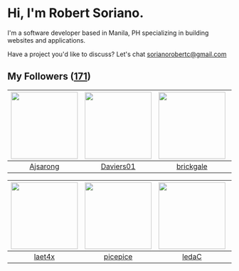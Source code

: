 # Hi, I'm Robert Soriano.
I'm a software developer based in Manila, PH specializing in building websites and applications.

Have a project you'd like to discuss?
Let's chat <a href="mailto:=sorianorobertc@gmail.com?Subject=Hello" target="_top">sorianorobertc@gmail.com</a>

## My Followers ([171](https://github.com/sorxrob?tab=followers))

| <img src="https://avatars0.githubusercontent.com/u/37101151?v=4" width="150" height="150" /> | <img src="https://avatars3.githubusercontent.com/u/12383428?v=4" width="150" height="150" /> | <img src="https://avatars3.githubusercontent.com/u/6366161?v=4" width="150" height="150" /> | <img src="https://avatars3.githubusercontent.com/u/19967313?v=4" width="150" height="150" /> |
| :------------------------------------------------------------------------------------------: | :------------------------------------------------------------------------------------------: | :-----------------------------------------------------------------------------------------: | :------------------------------------------------------------------------------------------: |
|                            [Ajsarong](https://github.com/Ajsarong)                           |                           [Daviers01](https://github.com/Daviers01)                          |                          [brickgale](https://github.com/brickgale)                          |                          [robertrita](https://github.com/robertrita)                         |

| <img src="https://avatars3.githubusercontent.com/u/25143156?v=4" width="150" height="150" /> | <img src="https://avatars1.githubusercontent.com/u/8589745?v=4" width="150" height="150" /> | <img src="https://avatars1.githubusercontent.com/u/19680850?v=4" width="150" height="150" /> | <img src="https://avatars2.githubusercontent.com/u/26496957?v=4" width="150" height="150" /> |
| :------------------------------------------------------------------------------------------: | :-----------------------------------------------------------------------------------------: | :------------------------------------------------------------------------------------------: | :------------------------------------------------------------------------------------------: |
|                              [laet4x](https://github.com/laet4x)                             |                           [picepice](https://github.com/picepice)                           |                               [ledaC](https://github.com/ledaC)                              |                          [jedatxlina](https://github.com/jedatxlina)                         |